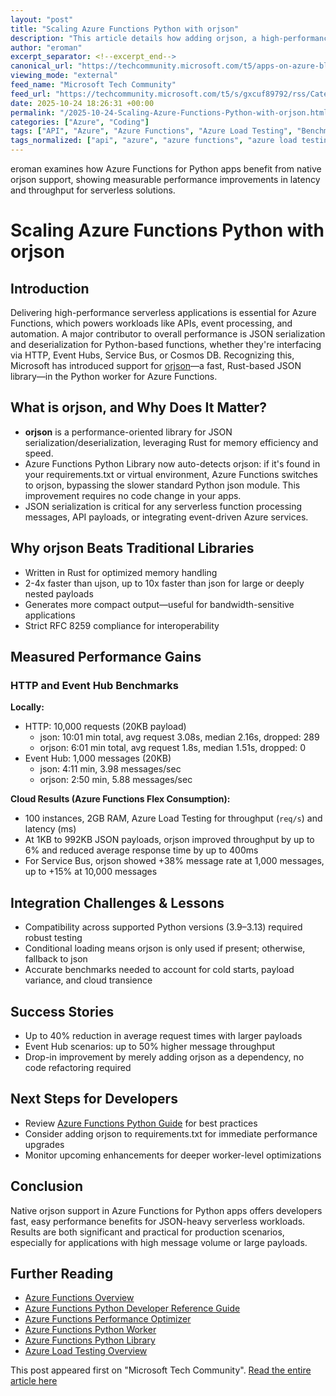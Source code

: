 ```yaml
---
layout: "post"
title: "Scaling Azure Functions Python with orjson"
description: "This article details how adding orjson, a high-performance JSON library, to Python Azure Functions unlocks significant latency and throughput gains for serverless workloads with no code changes. Performance benchmarks, integration details, and recommended practices are included to help developers optimize function scalability."
author: "eroman"
excerpt_separator: <!--excerpt_end-->
canonical_url: "https://techcommunity.microsoft.com/t5/apps-on-azure-blog/scaling-azure-functions-python-with-orjson/ba-p/4445780"
viewing_mode: "external"
feed_name: "Microsoft Tech Community"
feed_url: "https://techcommunity.microsoft.com/t5/s/gxcuf89792/rss/Category?category.id=Azure"
date: 2025-10-24 18:26:31 +00:00
permalink: "/2025-10-24-Scaling-Azure-Functions-Python-with-orjson.html"
categories: ["Azure", "Coding"]
tags: ["API", "Azure", "Azure Functions", "Azure Load Testing", "Benchmarks", "Cloud Engineering", "Coding", "Community", "Cosmos DB", "Deserialization", "Event Hubs", "Flex Consumption", "JSON Serialization", "Orjson", "Performance Optimization", "Python", "Requirements.txt", "Rust", "Serverless", "Service Bus", "Virtual Environment"]
tags_normalized: ["api", "azure", "azure functions", "azure load testing", "benchmarks", "cloud engineering", "coding", "community", "cosmos db", "deserialization", "event hubs", "flex consumption", "json serialization", "orjson", "performance optimization", "python", "requirementsdottxt", "rust", "serverless", "service bus", "virtual environment"]
---
```


eroman examines how Azure Functions for Python apps benefit from native orjson support, showing measurable performance improvements in latency and throughput for serverless solutions.<!--excerpt_end-->

# Scaling Azure Functions Python with orjson

## Introduction

Delivering high-performance serverless applications is essential for Azure Functions, which powers workloads like APIs, event processing, and automation. A major contributor to overall performance is JSON serialization and deserialization for Python-based functions, whether they're interfacing via HTTP, Event Hubs, Service Bus, or Cosmos DB. Recognizing this, Microsoft has introduced support for [orjson](https://github.com/ijl/orjson)—a fast, Rust-based JSON library—in the Python worker for Azure Functions.

## What is orjson, and Why Does It Matter?

- **orjson** is a performance-oriented library for JSON serialization/deserialization, leveraging Rust for memory efficiency and speed.
- Azure Functions Python Library now auto-detects orjson: if it's found in your requirements.txt or virtual environment, Azure Functions switches to orjson, bypassing the slower standard Python json module. This improvement requires no code change in your apps.
- JSON serialization is critical for any serverless function processing messages, API payloads, or integrating event-driven Azure services.

## Why orjson Beats Traditional Libraries

- Written in Rust for optimized memory handling
- 2-4x faster than ujson, up to 10x faster than json for large or deeply nested payloads
- Generates more compact output—useful for bandwidth-sensitive applications
- Strict RFC 8259 compliance for interoperability

## Measured Performance Gains

### HTTP and Event Hub Benchmarks

**Locally:**

- HTTP: 10,000 requests (20KB payload)
  - json: 10:01 min total, avg request 3.08s, median 2.16s, dropped: 289
  - orjson: 6:01 min total, avg request 1.8s, median 1.51s, dropped: 0
- Event Hub: 1,000 messages (20KB)
  - json: 4:11 min, 3.98 messages/sec
  - orjson: 2:50 min, 5.88 messages/sec

**Cloud Results (Azure Functions Flex Consumption):**

- 100 instances, 2GB RAM, Azure Load Testing for throughput (`req/s`) and latency (ms)
- At 1KB to 992KB JSON payloads, orjson improved throughput by up to 6% and reduced average response time by up to 400ms
- For Service Bus, orjson showed +38% message rate at 1,000 messages, up to +15% at 10,000 messages

## Integration Challenges & Lessons

- Compatibility across supported Python versions (3.9–3.13) required robust testing
- Conditional loading means orjson is only used if present; otherwise, fallback to json
- Accurate benchmarks needed to account for cold starts, payload variance, and cloud transience

## Success Stories

- Up to 40% reduction in average request times with larger payloads
- Event Hub scenarios: up to 50% higher message throughput
- Drop-in improvement by merely adding orjson as a dependency, no code refactoring required

## Next Steps for Developers

- Review [Azure Functions Python Guide](https://learn.microsoft.com/en-us/azure/azure-functions/functions-reference-python?tabs=get-started%2Casgi%2Capplication-level&pivots=python-mode-decorators) for best practices
- Consider adding orjson to requirements.txt for immediate performance upgrades
- Monitor upcoming enhancements for deeper worker-level optimizations

## Conclusion

Native orjson support in Azure Functions for Python apps offers developers fast, easy performance benefits for JSON-heavy serverless workloads. Results are both significant and practical for production scenarios, especially for applications with high message volume or large payloads.

## Further Reading

- [Azure Functions Overview](https://learn.microsoft.com/en-us/azure/azure-functions/functions-overview)
- [Azure Functions Python Developer Reference Guide](https://learn.microsoft.com/en-us/azure/azure-functions/functions-reference-python?tabs=get-started%2Casgi%2Capplication-level&pivots=python-mode-decorators)
- [Azure Functions Performance Optimizer](https://learn.microsoft.com/en-us/azure/app-testing/load-testing/how-to-optimize-azure-functions)
- [Azure Functions Python Worker](https://github.com/Azure/azure-functions-python-worker)
- [Azure Functions Python Library](https://github.com/Azure/azure-functions-python-library)
- [Azure Load Testing Overview](https://learn.microsoft.com/en-us/azure/app-testing/load-testing/overview-what-is-azure-load-testing)

This post appeared first on "Microsoft Tech Community". [Read the entire article here](https://techcommunity.microsoft.com/t5/apps-on-azure-blog/scaling-azure-functions-python-with-orjson/ba-p/4445780)
